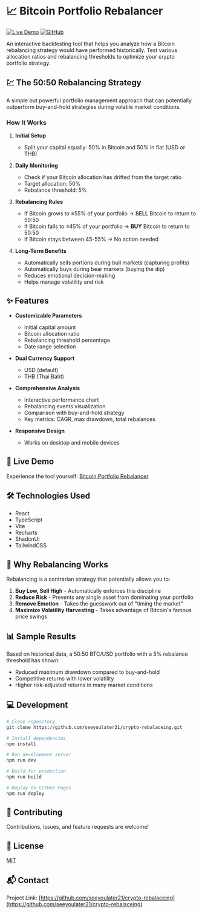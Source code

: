 # 📈 Bitcoin Portfolio Rebalancer

[![Live Demo](https://img.shields.io/badge/Demo-Live%20Site-blue?style=for-the-badge&logo=github)](https://seeyoulater21.github.io/crypto-rebalancing/)
[![GitHub](https://img.shields.io/github/license/seeyoulater21/crypto-rebalaceing?style=for-the-badge)](https://github.com/seeyoulater21/crypto-rebalaceing)

An interactive backtesting tool that helps you analyze how a Bitcoin rebalancing strategy would have performed historically. Test various allocation ratios and rebalancing thresholds to optimize your crypto portfolio strategy.

## 💹 The 50:50 Rebalancing Strategy

A simple but powerful portfolio management approach that can potentially outperform buy-and-hold strategies during volatile market conditions.

### How It Works

1. **Initial Setup**
   - Split your capital equally: 50% in Bitcoin and 50% in fiat (USD or THB)

2. **Daily Monitoring**
   - Check if your Bitcoin allocation has drifted from the target ratio
   - Target allocation: 50%
   - Rebalance threshold: 5%

3. **Rebalancing Rules**
   - If Bitcoin grows to ≥55% of your portfolio → **SELL** Bitcoin to return to 50:50
   - If Bitcoin falls to ≤45% of your portfolio → **BUY** Bitcoin to return to 50:50 
   - If Bitcoin stays between 45-55% → No action needed

4. **Long-Term Benefits**
   - Automatically sells portions during bull markets (capturing profits)
   - Automatically buys during bear markets (buying the dip)
   - Reduces emotional decision-making
   - Helps manage volatility and risk

## ✨ Features

- **Customizable Parameters**
  - Initial capital amount
  - Bitcoin allocation ratio
  - Rebalancing threshold percentage
  - Date range selection

- **Dual Currency Support**
  - USD (default)
  - THB (Thai Baht)

- **Comprehensive Analysis**
  - Interactive performance chart
  - Rebalancing events visualization
  - Comparison with buy-and-hold strategy
  - Key metrics: CAGR, max drawdown, total rebalances

- **Responsive Design**
  - Works on desktop and mobile devices

## 🚀 Live Demo

Experience the tool yourself: [Bitcoin Portfolio Rebalancer](https://seeyoulater21.github.io/crypto-rebalaceing/)

## 🛠️ Technologies Used

- React
- TypeScript
- Vite
- Recharts
- ShadcnUI
- TailwindCSS

## 🧠 Why Rebalancing Works

Rebalancing is a contrarian strategy that potentially allows you to:

1. **Buy Low, Sell High** - Automatically enforces this discipline
2. **Reduce Risk** - Prevents any single asset from dominating your portfolio
3. **Remove Emotion** - Takes the guesswork out of "timing the market"
4. **Maximize Volatility Harvesting** - Takes advantage of Bitcoin's famous price swings

## 📊 Sample Results

Based on historical data, a 50:50 BTC/USD portfolio with a 5% rebalance threshold has shown:

- Reduced maximum drawdown compared to buy-and-hold
- Competitive returns with lower volatility
- Higher risk-adjusted returns in many market conditions

## 💻 Development

```bash
# Clone repository
git clone https://github.com/seeyoulater21/crypto-rebalaceing.git

# Install dependencies
npm install

# Run development server
npm run dev

# Build for production
npm run build

# Deploy to GitHub Pages
npm run deploy
```

## 🤝 Contributing

Contributions, issues, and feature requests are welcome!

## 📝 License

[MIT](LICENSE)

## 📬 Contact

Project Link: [https://github.com/seeyoulater21/crypto-rebalaceing](https://github.com/seeyoulater21/crypto-rebalaceing)
